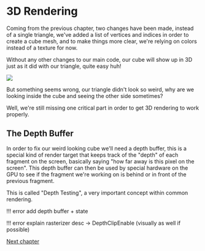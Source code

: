 # 3D Rendering

Coming from the previous chapter, two changes have been made, instead of a single triangle, we've added a list of vertices and indices in order to create a cube mesh, and to make things more clear, we're relying on colors instead of a texture for now.

Without any other changes to our main code, our cube will show up in 3D just as it did with our triangle, quite easy huh!

![](../../images/1-3-4-insidecube.png)

But something seems wrong, our triangle didn't look so weird, why are we looking inside the cube and seeing the other side sometimes? 

Well, we're still missing one critical part in order to get 3D rendering to work properly. 

## The Depth Buffer

In order to fix our weird looking cube we'll need a depth buffer, this is a special kind of render target that keeps track of the "depth" of each fragment on the screen, basically saying "how far away is this pixel on the screen".
This depth buffer can then be used by special hardware on the GPU to see if the fragment we're working on is behind or in front of the previous fragment.

This is called "Depth Testing", a very important concept within common rendering.

!!! error
	add depth buffer + state

!!! error
	explain rasterizer desc -> DepthClipEnable (visually as well if possible)

 
[Next chapter](./1-3-5-models.md)